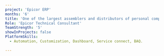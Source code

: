 ```yaml
---
project: 'Epicor ERP'
months: '6'
title: 'One of the largest assemblers and distributors of personal computers in South Africa '
Role: 'Epicor Technical Consultant'
TeamStrength: '5'
showInProjects: false
PlatformSkills:
  - Automation, Customization, Dashboard, Service connect, BAQ.
  
---
```


